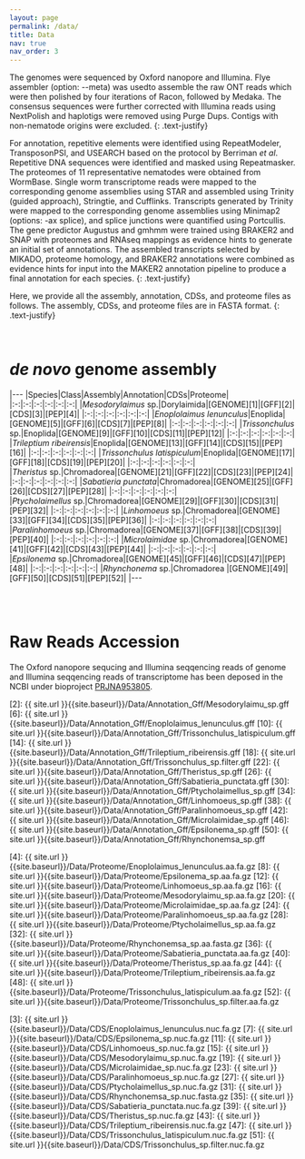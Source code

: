 ```yaml
---
layout: page
permalink: /data/
title: Data
nav: true
nav_order: 3
---
```


The genomes were sequenced by Oxford nanopore and Illumina. Flye assembler (option: --meta) was usedto assemble the raw ONT reads which were then polished by four iterations of Racon, followed by Medaka. The consensus sequences were further corrected with Illumina reads using NextPolish and haplotigs were removed using Purge Dups. Contigs with non-nematode origins were excluded. 
{: .text-justify}

For annotation, repetitive elements were identified using RepeatModeler, TransposonPSI, and USEARCH based on the protocol by Berriman *et al*. Repetitive DNA sequences were identified and masked using Repeatmasker. The proteomes of 11 representative nematodes were obtained from WormBase. Single worm transcriptome reads were mapped to the corresponding genome assemblies using STAR and assembled using Trinity (guided approach), Stringtie, and Cufflinks. Transcripts generated by Trinity were mapped to the corresponding genome assemblies using Minimap2 (options: -ax splice), and splice junctions were quantified using Portcullis. The gene predictor Augustus and gmhmm were trained using BRAKER2 and SNAP with proteomes and RNAseq mappings as evidence hints to generate an initial set of annotations. The assembled transcripts selected by MIKADO, proteome homology, and BRAKER2 annotations were combined as evidence hints for input into the MAKER2 annotation pipeline to produce a final annotation for each species.
{: .text-justify}

Here, we provide all the assembly, annotation, CDSs, and proteome files as follows. The assembly, CDSs, and proteome files are in FASTA format.
{: .text-justify}

<br>

# *de novo* genome assembly

|---
|Species|Class|Assembly|Annotation|CDSs|Proteome|
|:-:|:-:|:-:|:-:|:-:|:-:|
|*Mesodorylaimus* sp.|Dorylaimida|[GENOME][1]|[GFF][2]|[CDS][3]|[PEP][4]|
|:-:|:-:|:-:|:-:|:-:|:-:|
|*Enoplolaimus lenunculus*|Enoplida|[GENOME][5]|[GFF][6]|[CDS][7]|[PEP][8]|
|:-:|:-:|:-:|:-:|:-:|:-:|
|*Trissonchulus* sp.|Enoplida|[GENOME][9]|[GFF][10]|[CDS][11]|[PEP][12]|
|:-:|:-:|:-:|:-:|:-:|:-:|
|*Trileptium ribeirensis*|Enoplida|[GENOME][13]|[GFF][14]|[CDS][15]|[PEP][16]|
|:-:|:-:|:-:|:-:|:-:|:-:|
|*Trissonchulus latispiculum*|Enoplida|[GENOME][17]|[GFF][18]|[CDS][19]|[PEP][20]|
|:-:|:-:|:-:|:-:|:-:|:-:|
|*Theristus* sp.|Chromadorea|[GENOME][21]|[GFF][22]|[CDS][23]|[PEP][24]|
|:-:|:-:|:-:|:-:|:-:|:-:|
|*Sabatieria punctata*|Chromadorea|[GENOME][25]|[GFF][26]|[CDS][27]|[PEP][28]|
|:-:|:-:|:-:|:-:|:-:|:-:|
|*Ptycholaimellus* sp.|Chromadorea|[GENOME][29]|[GFF][30]|[CDS][31]|[PEP][32]|
|:-:|:-:|:-:|:-:|:-:|:-:|
|*Linhomoeus* sp.|Chromadorea|[GENOME][33]|[GFF][34]|[CDS][35]|[PEP][36]|
|:-:|:-:|:-:|:-:|:-:|:-:|
|*Paralinhomoeus* sp.|Chromadorea|[GENOME][37]|[GFF][38]|[CDS][39]|[PEP][40]|
|:-:|:-:|:-:|:-:|:-:|:-:|
|*Microlaimidae* sp.|Chromadorea|[GENOME][41]|[GFF][42]|[CDS][43]|[PEP][44]|
|:-:|:-:|:-:|:-:|:-:|:-:|
|*Epsilonema* sp.|Chromadorea|[GENOME][45]|[GFF][46]|[CDS][47]|[PEP][48]|
|:-:|:-:|:-:|:-:|:-:|:-:|
|*Rhynchonema* sp.|Chromadorea |[GENOME][49]|[GFF][50]|[CDS][51]|[PEP][52]|
|---

<br><br>

# Raw Reads Accession
The Oxford nanopore sequcing and Illumina seqqencing reads of genome and Illumina seqqencing reads of transcriptome has been deposed in the NCBI under bioproject [PRJNA953805](https://www.ncbi.nlm.nih.gov/bioproject/PRJNA953805). 

[2]: {{ site.url }}{{site.baseurl}}/Data/Annotation_Gff/Mesodorylaimu_sp.gff
[6]: {{ site.url }}{{site.baseurl}}/Data/Annotation_Gff/Enoplolaimus_lenunculus.gff
[10]: {{ site.url }}{{site.baseurl}}/Data/Annotation_Gff/Trissonchulus_latispiculum.gff
[14]: {{ site.url }}{{site.baseurl}}/Data/Annotation_Gff/Trileptium_ribeirensis.gff
[18]: {{ site.url }}{{site.baseurl}}/Data/Annotation_Gff/Trissonchulus_sp.filter.gff
[22]: {{ site.url }}{{site.baseurl}}/Data/Annotation_Gff/Theristus_sp.gff
[26]: {{ site.url }}{{site.baseurl}}/Data/Annotation_Gff/Sabatieria_punctata.gff
[30]: {{ site.url }}{{site.baseurl}}/Data/Annotation_Gff/Ptycholaimellus_sp.gff
[34]: {{ site.url }}{{site.baseurl}}/Data/Annotation_Gff/Linhomoeus_sp.gff
[38]: {{ site.url }}{{site.baseurl}}/Data/Annotation_Gff/Paralinhomoeus_sp.gff
[42]: {{ site.url }}{{site.baseurl}}/Data/Annotation_Gff/Microlaimidae_sp.gff
[46]: {{ site.url }}{{site.baseurl}}/Data/Annotation_Gff/Epsilonema_sp.gff
[50]: {{ site.url }}{{site.baseurl}}/Data/Annotation_Gff/Rhynchonemsa_sp.gff

[4]: {{ site.url }}{{site.baseurl}}/Data/Proteome/Enoplolaimus_lenunculus.aa.fa.gz
[8]: {{ site.url }}{{site.baseurl}}/Data/Proteome/Epsilonema_sp.aa.fa.gz
[12]: {{ site.url }}{{site.baseurl}}/Data/Proteome/Linhomoeus_sp.aa.fa.gz
[16]: {{ site.url }}{{site.baseurl}}/Data/Proteome/Mesodorylaimu_sp.aa.fa.gz
[20]: {{ site.url }}{{site.baseurl}}/Data/Proteome/Microlaimidae_sp.aa.fa.gz
[24]: {{ site.url }}{{site.baseurl}}/Data/Proteome/Paralinhomoeus_sp.aa.fa.gz
[28]: {{ site.url }}{{site.baseurl}}/Data/Proteome/Ptycholaimellus_sp.aa.fa.gz
[32]: {{ site.url }}{{site.baseurl}}/Data/Proteome/Rhynchonemsa_sp.aa.fasta.gz
[36]: {{ site.url }}{{site.baseurl}}/Data/Proteome/Sabatieria_punctata.aa.fa.gz
[40]: {{ site.url }}{{site.baseurl}}/Data/Proteome/Theristus_sp.aa.fa.gz
[44]: {{ site.url }}{{site.baseurl}}/Data/Proteome/Trileptium_ribeirensis.aa.fa.gz
[48]: {{ site.url }}{{site.baseurl}}/Data/Proteome/Trissonchulus_latispiculum.aa.fa.gz
[52]: {{ site.url }}{{site.baseurl}}/Data/Proteome/Trissonchulus_sp.filter.aa.fa.gz

[3]: {{ site.url }}{{site.baseurl}}/Data/CDS/Enoplolaimus_lenunculus.nuc.fa.gz
[7]: {{ site.url }}{{site.baseurl}}/Data/CDS/Epsilonema_sp.nuc.fa.gz
[11]: {{ site.url }}{{site.baseurl}}/Data/CDS/Linhomoeus_sp.nuc.fa.gz
[15]: {{ site.url }}{{site.baseurl}}/Data/CDS/Mesodorylaimu_sp.nuc.fa.gz
[19]: {{ site.url }}{{site.baseurl}}/Data/CDS/Microlaimidae_sp.nuc.fa.gz
[23]: {{ site.url }}{{site.baseurl}}/Data/CDS/Paralinhomoeus_sp.nuc.fa.gz
[27]: {{ site.url }}{{site.baseurl}}/Data/CDS/Ptycholaimellus_sp.nuc.fa.gz
[31]: {{ site.url }}{{site.baseurl}}/Data/CDS/Rhynchonemsa_sp.nuc.fasta.gz
[35]: {{ site.url }}{{site.baseurl}}/Data/CDS/Sabatieria_punctata.nuc.fa.gz
[39]: {{ site.url }}{{site.baseurl}}/Data/CDS/Theristus_sp.nuc.fa.gz
[43]: {{ site.url }}{{site.baseurl}}/Data/CDS/Trileptium_ribeirensis.nuc.fa.gz
[47]: {{ site.url }}{{site.baseurl}}/Data/CDS/Trissonchulus_latispiculum.nuc.fa.gz
[51]: {{ site.url }}{{site.baseurl}}/Data/CDS/Trissonchulus_sp.filter.nuc.fa.gz
